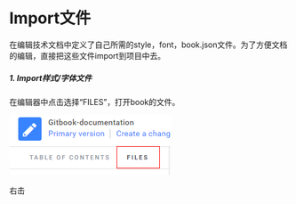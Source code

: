 # Import文件

在编辑技术文档中定义了自己所需的style，font，book.json文件。为了方便文档的编辑，直接把这些文件import到项目中去。

##### 1. Import样式/字体文件

在编辑器中点击选择“FILES”，打开book的文件。

![](/assets/import3.png)

右击 


